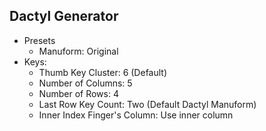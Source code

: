 ## Dactyl Generator

- Presets
    - Manuform: Original
- Keys:
    - Thumb Key Cluster: 6 (Default)
    - Number of Columns: 5
    - Number of Rows: 4
    - Last Row Key Count: Two (Default Dactyl Manuform)
    - Inner Index Finger's Column: Use inner column
